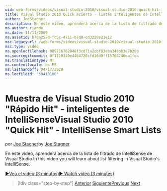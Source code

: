 ```yaml
---
uid: web-forms/videos/visual-studio-2010/visual-studio-2010-quick-hit-intellisense-smart-lists
title: Visual Studio 2010 Quick acierto - listas inteligentes de IntelliSense
author: JoeStagner
description: En este vídeo, aprenderá acerca de la lista de filtrado de IntelliSense de Visual Studio.
ms.author: riande
ms.date: 11/11/2009
ms.assetid: b70a252d-fc5c-4711-b7d0-cd3228e21e12
msc.legacyurl: /web-forms/videos/visual-studio-2010/visual-studio-2010-quick-hit-intellisense-smart-lists
msc.type: video
ms.openlocfilehash: 089716762848f3cd71a2cbf83eba349bb3e7b28b
ms.sourcegitcommit: 0f1119340e4464720cfd16d0ff15764746ea1fea
ms.translationtype: MT
ms.contentlocale: es-ES
ms.lasthandoff: 04/17/2019
ms.locfileid: "59410180"
---
```

# <a name="visual-studio-2010-quick-hit---intellisense-smart-lists"></a><span data-ttu-id="bbed4-103">Muestra de Visual Studio 2010 "Rápido Hit" - inteligentes de IntelliSense</span><span class="sxs-lookup"><span data-stu-id="bbed4-103">Visual Studio 2010 "Quick Hit" - IntelliSense Smart Lists</span></span>

<span data-ttu-id="bbed4-104">por [Joe Stagner](https://github.com/JoeStagner)</span><span class="sxs-lookup"><span data-stu-id="bbed4-104">by [Joe Stagner](https://github.com/JoeStagner)</span></span>

<span data-ttu-id="bbed4-105">En este vídeo, aprenderá acerca de la lista de filtrado de IntelliSense de Visual Studio.</span><span class="sxs-lookup"><span data-stu-id="bbed4-105">In this video you will learn about list filtering in Visual Studio's IntelliSense.</span></span>

[<span data-ttu-id="bbed4-106">&#9654;Vea el vídeo (3 minutos)</span><span class="sxs-lookup"><span data-stu-id="bbed4-106">&#9654; Watch video (3 minutes)</span></span>](https://channel9.msdn.com/Blogs/ASP-NET-Site-Videos/visual-studio-2010-quick-hit-intellisense-smart-lists)

> [!div class="step-by-step"]
> <span data-ttu-id="bbed4-107">[Anterior](visual-studio-2010-quick-hit-code-search-view-hierarchy.md)
> [Siguiente](visual-studio-2010-quick-hit-multi-monitor-support.md)</span><span class="sxs-lookup"><span data-stu-id="bbed4-107">[Previous](visual-studio-2010-quick-hit-code-search-view-hierarchy.md)
[Next](visual-studio-2010-quick-hit-multi-monitor-support.md)</span></span>
